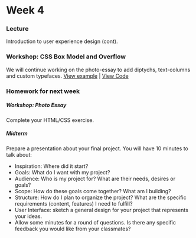 # Week 4

### Lecture

Introduction to user experience design (cont).

### Workshop: CSS Box Model and Overflow  

We will continue working on the photo-essay to add diptychs, text-columns and custom typefaces.
[View example](http://rodrigodebenito.github.io/icp-design-and-code/week-4/workshop/) | [View Code](https://github.com/rodrigodebenito/icp-design-and-code/tree/gh-pages/week-4/workshop)

### Homework for next week

##### Workshop: Photo Essay
Complete your HTML/CSS exercise.

##### Midterm
Prepare a presentation about your final project.
You will have 10 minutes to talk about:
- Inspiration: Where did it start?
- Goals: What do I want with my project?
- Audience: Who is my project for? What are their needs, desires or goals?
- Scope: How do these goals come together? What am I building?
- Structure: How do I plan to organize the project? What are the specific requirements (content, features) I need to fulfill?
- User Interface: sketch a general design for your project that represents your ideas.
- Allow some minutes for a round of questions. Is there any specific feedback you would like from your classmates?
